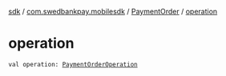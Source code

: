 [sdk](../../index.md) / [com.swedbankpay.mobilesdk](../index.md) / [PaymentOrder](index.md) / [operation](./operation.md)

# operation

`val operation: `[`PaymentOrderOperation`](../-payment-order-operation/index.md)